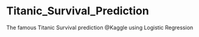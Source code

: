 # Titanic_Survival_Prediction
The famous Titanic Survival prediction @Kaggle using Logistic Regression
